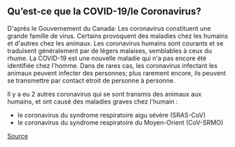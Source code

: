 ## Qu’est-ce que la COVID-19/le Coronavirus?

D'après le Gouvernement du Canada: Les coronavirus constituent une grande famille de virus. Certains provoquent des maladies chez les humains et d'autres chez les animaux. Les coronavirus humains sont courants et se traduisent généralement par de légers malaises, semblables à ceux du rhume.
La COVID-19 est une nouvelle maladie qui n'a pas encore été identifiée chez l'homme. Dans de rares cas, les coronavirus infectant les animaux peuvent infecter des personnes; plus rarement encore, ils peuvent se transmettre par contact étroit de personne à personne.

Il y a eu 2 autres coronavirus qui se sont transmis des animaux aux humains, et ont causé des maladies graves chez l'humain :

- le coronavirus du syndrome respiratoire aigu sévère (SRAS-CoV)
- le coronavirus du syndrome respiratoire du Moyen-Orient (CoV-SRMO)

[Source](https://www.canada.ca/fr/sante-publique/services/maladies/2019-nouveau-coronavirus/symptomes.html)
